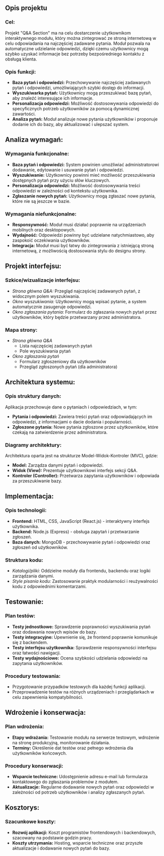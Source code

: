## Opis projektu

### Cel:

Projekt "Q&A Section" ma na celu dostarczenie użytkownikom interaktywnego modułu, który można zintegrować ze stroną internetową w celu odpowiadania na najczęściej zadawane pytania. Moduł pozwala na automatyczne udzielanie odpowiedzi, dzięki czemu użytkownicy mogą szybko uzyskać informacje bez potrzeby bezpośredniego kontaktu z obsługą klienta.

### Opis funkcji:

- **Baza pytań i odpowiedzi:** Przechowywanie najczęściej zadawanych pytań i odpowiedzi, umożliwiających szybki dostęp do informacji.
- **Wyszukiwarka pytań:** Użytkownicy mogą przeszukiwać bazę pytań, aby znaleźć interesujące ich informacje.
- **Personalizacja odpowiedzi:** Możliwość dostosowywania odpowiedzi do specyficznych potrzeb użytkowników za pomocą dynamicznej zawartości.
- **Analiza pytań:** Moduł analizuje nowe pytania użytkowników i proponuje dodanie ich do bazy, aby aktualizować i ulepszać system.

## Analiza wymagań:

### Wymagania funkcjonalne:

- **Baza pytań i odpowiedzi:** System powinien umożliwiać administratorowi dodawanie, edytowanie i usuwanie pytań i odpowiedzi.
- **Wyszukiwanie:** Użytkownicy powinni mieć możliwość przeszukiwania dostępnych pytań przy użyciu słów kluczowych.
- **Personalizacja odpowiedzi:** Możliwość dostosowywania treści odpowiedzi w zależności od kontekstu użytkownika.
- **Zgłaszanie nowych pytań:** Użytkownicy mogą zgłaszać nowe pytania, które nie są jeszcze w bazie.

### Wymagania niefunkcjonalne:

- **Responsywność:** Moduł musi działać poprawnie na urządzeniach mobilnych oraz desktopowych.
- **Wydajność:** Odpowiedzi powinny być udzielane natychmiastowo, aby zaspokoić oczekiwania użytkowników.
- **Integracja:** Moduł musi być łatwy do zintegrowania z istniejącą stroną internetową, z możliwością dostosowania stylu do designu strony.

## Projekt interfejsu:

### Szkice/wizualizacje interfejsu:

- _Strona główna Q&A:_ Przegląd najczęściej zadawanych pytań, z widocznym polem wyszukiwania.
- _Okno wyszukiwania:_ Użytkownicy mogą wpisać pytanie, a system automatycznie zasugeruje odpowiedzi.
- _Okno zgłaszania pytania:_ Formularz do zgłaszania nowych pytań przez użytkowników, który będzie przetwarzany przez administratora.

### Mapa strony:

- _Strona główna Q&A_
  - Lista najczęściej zadawanych pytań
  - Pole wyszukiwania pytań
- _Okno zgłaszania pytań_
  - Formularz zgłoszeniowy dla użytkowników
  - Przegląd zgłoszonych pytań (dla administratora)

## Architektura systemu:

### Opis struktury danych:

Aplikacja przechowuje dane o pytaniach i odpowiedziach, w tym:

- **Pytania i odpowiedzi:** Zawiera treści pytań oraz odpowiadających im odpowiedzi, z informacjami o dacie dodania i popularności.
- **Zgłoszone pytania:** Nowe pytania zgłoszone przez użytkowników, które czekają na zatwierdzenie przez administratora.

### Diagramy architektury:

Architektura oparta jest na strukturze Model-Widok-Kontroler (MVC), gdzie:

- **Model:** Zarządza danymi pytań i odpowiedzi.
- **Widok (View):** Prezentuje użytkownikowi interfejs sekcji Q&A.
- **Kontroler (Controller):** Przetwarza zapytania użytkowników i odpowiada za przeszukiwanie bazy.

## Implementacja:

### Opis technologii:

- **Frontend:** HTML, CSS, JavaScript (React.js) - interaktywny interfejs użytkownika.
- **Backend:** Node.js (Express) - obsługa zapytań i przetwarzanie zgłoszeń.
- **Baza danych:** MongoDB - przechowywanie pytań i odpowiedzi oraz zgłoszeń od użytkowników.

### Struktura kodu:

- _Katalogi/pliki:_ Oddzielne moduły dla frontendu, backendu oraz logiki zarządzania danymi.
- _Style pisania kodu:_ Zastosowanie praktyk modularności i reużywalności kodu z odpowiednimi komentarzami.

## Testowanie:

### Plan testów:

- **Testy jednostkowe:** Sprawdzenie poprawności wyszukiwania pytań oraz dodawania nowych wpisów do bazy.
- **Testy integracyjne:** Upewnienie się, że frontend poprawnie komunikuje się z backendem.
- **Testy interfejsu użytkownika:** Sprawdzenie responsywności interfejsu oraz łatwości nawigacji.
- **Testy wydajnościowe:** Ocena szybkości udzielania odpowiedzi na zapytania użytkowników.

### Procedury testowania:

- Przygotowanie przypadków testowych dla każdej funkcji aplikacji.
- Przeprowadzenie testów na różnych urządzeniach i przeglądarkach w celu zapewnienia kompatybilności.

## Wdrożenie i konserwacja:

### Plan wdrożenia:

- **Etapy wdrażania:** Testowanie modułu na serwerze testowym, wdrożenie na stronę produkcyjną, monitorowanie działania.
- **Terminy:** Określenie dat testów oraz pełnego wdrożenia dla użytkowników końcowych.

### Procedury konserwacji:

- **Wsparcie techniczne:** Udostępnienie adresu e-mail lub formularza kontaktowego do zgłaszania problemów z modułem.
- **Aktualizacje:** Regularne dodawanie nowych pytań oraz odpowiedzi w zależności od potrzeb użytkowników i analizy zgłaszanych pytań.

## Kosztorys:

### Szacunkowe koszty:

- **Rozwój aplikacji:** Koszt programistów frontendowych i backendowych, szacowany na podstawie godzin pracy.
- **Koszty utrzymania:** Hosting, wsparcie techniczne oraz przyszłe aktualizacje i dodawanie nowych pytań do bazy.
